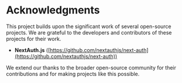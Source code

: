 # Acknowledgments

This project builds upon the significant work of several open-source projects. We are grateful to the developers and contributors of these projects for their work.

- **NextAuth.js** ([https://github.com/nextauthjs/next-auth](https://github.com/nextauthjs/next-auth))

We extend our thanks to the broader open-source community for their contributions and for making projects like this possible.
